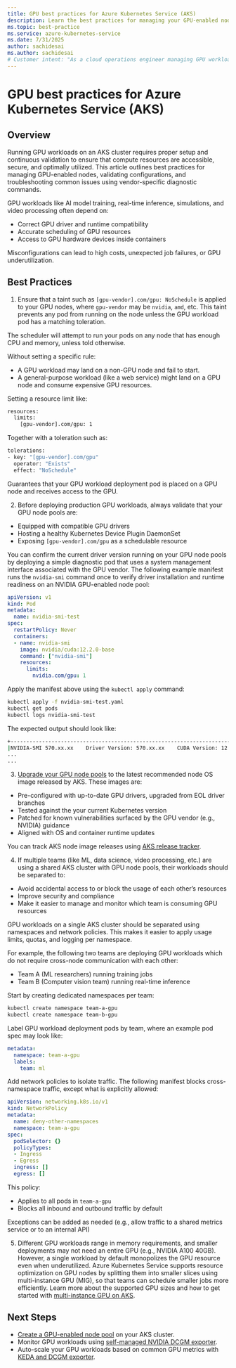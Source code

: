 ```yaml
---
title: GPU best practices for Azure Kubernetes Service (AKS)
description: Learn the best practices for managing your GPU-enabled node pools on Azure Kubernetes Service (AKS)
ms.topic: best-practice
ms.service: azure-kubernetes-service
ms.date: 7/31/2025
author: sachidesai
ms.author: sachidesai
# Customer intent: "As a cloud operations engineer managing GPU workloads on AKS, I want to enforce strong security practices and maintain consistent lifecycle management of GPU node pools, so I can ensure compliance, reduce risk, and keep the GPU infrastructure reliable and maintainable."
---
```


# GPU best practices for Azure Kubernetes Service (AKS)

## Overview

Running GPU workloads on an AKS cluster requires proper setup and continuous validation to ensure that compute resources are accessible, secure, and optimally utilized. This article outlines best practices for managing GPU-enabled nodes, validating configurations, and troubleshooting common issues using vendor-specific diagnostic commands.

GPU workloads like AI model training, real-time inference, simulations, and video processing often depend on:

* Correct GPU driver and runtime compatibility
* Accurate scheduling of GPU resources
* Access to GPU hardware devices inside containers

Misconfigurations can lead to high costs, unexpected job failures, or GPU underutilization.

## Best Practices

1. Ensure that a taint such as `[gpu-vendor].com/gpu: NoSchedule` is applied to your GPU nodes, where `gpu-vendor` may be `nvidia`, `amd`, etc. This taint prevents any pod from running on the node unless the GPU workload pod has a matching toleration.

The scheduler will attempt to run your pods on any node that has enough CPU and memory, unless told otherwise.

Without setting a specific rule: 

* A GPU workload may land on a non-GPU node and fail to start.
* A general-purpose workload (like a web service) might land on a GPU node and consume expensive GPU resources.

Setting a resource limit like:

```bash
resources:
  limits:
    [gpu-vendor].com/gpu: 1
```

Together with a toleration such as:

```bash
tolerations:
- key: "[gpu-vendor].com/gpu"
  operator: "Exists"
  effect: "NoSchedule"
```

Guarantees that your GPU workload deployment pod is placed on a GPU node and receives access to the GPU.

2. Before deploying production GPU workloads, always validate that your GPU node pools are:

* Equipped with compatible GPU drivers
* Hosting a healthy Kubernetes Device Plugin DaemonSet
* Exposing `[gpu-vendor].com/gpu` as a schedulable resource

You can confirm the current driver version running on your GPU node pools by deploying a simple diagnostic pod that uses a system management interface associated with the GPU vendor. The following example manifest runs the `nvidia-smi` command once to verify driver installation and runtime readiness on an NVIDIA GPU-enabled node pool:

```yaml
apiVersion: v1
kind: Pod
metadata:
  name: nvidia-smi-test
spec:
  restartPolicy: Never
  containers:
  - name: nvidia-smi
    image: nvidia/cuda:12.2.0-base
    command: ["nvidia-smi"]
    resources:
      limits:
        nvidia.com/gpu: 1
```

Apply the manifest above using the `kubectl apply` command:

```bash
kubectl apply -f nvidia-smi-test.yaml
kubectl get pods
kubectl logs nvidia-smi-test
```

The expected output should look like:

```bash
+-----------------------------------------------------------------------------+
|NVIDIA-SMI 570.xx.xx    Driver Version: 570.xx.xx    CUDA Version: 12.x|
...
...
```

3. [Upgrade your GPU node pools](./node-image-upgrade.md) to the latest recommended node OS image released by AKS. These images are:

* Pre-configured with up-to-date GPU drivers, upgraded from EOL driver branches
* Tested against the your current Kubernetes version
* Patched for known vulnerabilities surfaced by the GPU vendor (e.g., NVIDIA) guidance
* Aligned with OS and container runtime updates

You can track AKS node image releases using [AKS release tracker](https://releases.aks.azure.com/).

4. If multiple teams (like ML, data science, video processing, etc.) are using a shared AKS cluster with GPU node pools, their workloads should be separated to:

* Avoid accidental access to or block the usage of each other’s resources
* Improve security and compliance
* Make it easier to manage and monitor which team is consuming GPU resources

GPU workloads on a single AKS cluster should be separated using namespaces and network policies. This makes it easier to apply usage limits, quotas, and logging per namespace.

For example, the following two teams are deploying GPU workloads which do not require cross-node communication with each other:

* Team A (ML researchers) running training jobs
* Team B (Computer vision team) running real-time inference

Start by creating dedicated namespaces per team:

```bash
kubectl create namespace team-a-gpu
kubectl create namespace team-b-gpu
```

Label GPU workload deployment pods by team, where an example pod spec may look like:

```yaml
metadata:
  namespace: team-a-gpu
  labels:
    team: ml
```

Add network policies to isolate traffic. The following manifest blocks cross-namespace traffic, except what is explicitly allowed:

```yaml
apiVersion: networking.k8s.io/v1
kind: NetworkPolicy
metadata:
  name: deny-other-namespaces
  namespace: team-a-gpu
spec:
  podSelector: {}
  policyTypes:
  - Ingress
  - Egress
  ingress: []
  egress: []
```

This policy:

* Applies to all pods in `team-a-gpu`
* Blocks all inbound and outbound traffic by default

Exceptions can be added as needed (e.g., allow traffic to a shared metrics service or to an internal API)

5. Different GPU workloads range in memory requirements, and smaller deployments may not need an entire GPU (e.g., NVIDIA A100 40GB). However, a single workload by default monopolizes the GPU resource even when underutilized. Azure Kubernetes Service supports resource optimization on GPU nodes by splitting them into smaller slices using multi-instance GPU (MIG), so that teams can schedule smaller jobs more efficiently. Learn more about the supported GPU sizes and how to get started with [multi-instance GPU on AKS](./gpu-multi-instance.md).


## Next Steps

* [Create a GPU-enabled node pool](./use-nvidia-gpu.md) on your AKS cluster.
* Monitor GPU workloads using [self-managed NVIDIA DCGM exporter](./monitor-gpu-metrics.md).
* Auto-scale your GPU workloads based on common GPU metrics with [KEDA and DCGM exporter](./autoscale-gpu-workloads-with-keda.md).